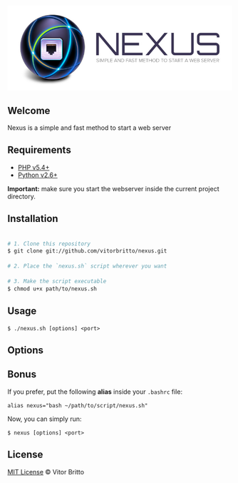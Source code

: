 ![Nexus Logo](src/nexus.jpg "Nexus")


## Welcome

Nexus is a simple and fast method to start a web server

## Requirements

- [PHP v5.4+](http://www.php.net/)
- [Python v2.6+](https://www.python.org/)

**Important:** make sure you start the webserver inside the current project directory.


## Installation

```bash

# 1. Clone this repository
$ git clone git://github.com/vitorbritto/nexus.git

# 2. Place the `nexus.sh` script wherever you want

# 3. Make the script executable
$ chmod u+x path/to/nexus.sh

```


## Usage

    $ ./nexus.sh [options] <port>


## Options


## Bonus

If you prefer, put the following **alias** inside your `.bashrc` file:

    alias nexus="bash ~/path/to/script/nexus.sh"

Now, you can simply run:

    $ nexus [options] <port>


## License

[MIT License](http://vitorbritto.mit-license.org/) © Vitor Britto
